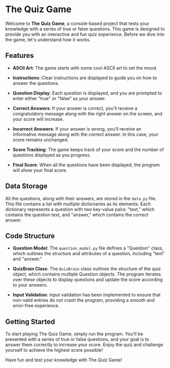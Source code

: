 # The Quiz Game

Welcome to **The Quiz Game**, a console-based project that tests your knowledge with a series of true or false questions. This game is designed to provide you with an interactive and fun quiz experience. Before we dive into the game, let's understand how it works.

## Features

- **ASCII Art**: The game starts with some cool ASCII art to set the mood.

- **Instructions**: Clear instructions are displayed to guide you on how to answer the questions.

- **Question Display**: Each question is displayed, and you are prompted to enter either "true" or "false" as your answer.

- **Correct Answers**: If your answer is correct, you'll receive a congratulatory message along with the right answer on the screen, and your score will increase.

- **Incorrect Answers**: If your answer is wrong, you'll receive an informative message along with the correct answer. In this case, your score remains unchanged.

- **Score Tracking**: The game keeps track of your score and the number of questions displayed as you progress.

- **Final Score**: When all the questions have been displayed, the program will show your final score.

## Data Storage

All the questions, along with their answers, are stored in the `data.py` file. This file contains a list with multiple dictionaries as its elements. Each dictionary represents a question with two key-value pairs: "text," which contains the question text, and "answer," which contains the correct answer.

## Code Structure

- **Question Model**: The `question_model.py` file defines a "Question" class, which outlines the structure and attributes of a question, including "text" and "answer."

- **QuizBrain Class**: The `QuizBrain` class outlines the structure of the quiz object, which contains multiple Question objects. The program iterates over these objects to display questions and update the score according to your answers.

- **Input Validation**: Input validation has been implemented to ensure that non-valid entries do not crash the program, providing a smooth and error-free experience.

## Getting Started

To start playing The Quiz Game, simply run the program. You'll be presented with a series of true or false questions, and your goal is to answer them correctly to increase your score. Enjoy the quiz and challenge yourself to achieve the highest score possible!

Have fun and test your knowledge with The Quiz Game!

